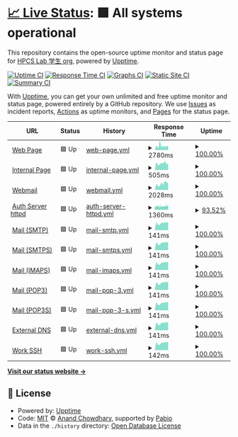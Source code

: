 # [📈 Live Status](https://HPCSLab.github.io/upptime): <!--live status--> **🟩 All systems operational**

This repository contains the open-source uptime monitor and status page for [HPCS Lab 学生 org](https://www.hpcs.cs.tsukuba.ac.jp/), powered by [Upptime](https://github.com/upptime/upptime).

[![Uptime CI](https://github.com/HPCSLab/upptime/workflows/Uptime%20CI/badge.svg)](https://github.com/HPCSLab/upptime/actions?query=workflow%3A%22Uptime+CI%22)
[![Response Time CI](https://github.com/HPCSLab/upptime/workflows/Response%20Time%20CI/badge.svg)](https://github.com/HPCSLab/upptime/actions?query=workflow%3A%22Response+Time+CI%22)
[![Graphs CI](https://github.com/HPCSLab/upptime/workflows/Graphs%20CI/badge.svg)](https://github.com/HPCSLab/upptime/actions?query=workflow%3A%22Graphs+CI%22)
[![Static Site CI](https://github.com/HPCSLab/upptime/workflows/Static%20Site%20CI/badge.svg)](https://github.com/HPCSLab/upptime/actions?query=workflow%3A%22Static+Site+CI%22)
[![Summary CI](https://github.com/HPCSLab/upptime/workflows/Summary%20CI/badge.svg)](https://github.com/HPCSLab/upptime/actions?query=workflow%3A%22Summary+CI%22)

With [Upptime](https://upptime.js.org), you can get your own unlimited and free uptime monitor and status page, powered entirely by a GitHub repository. We use [Issues](https://github.com/HPCSLab/upptime/issues) as incident reports, [Actions](https://github.com/HPCSLab/upptime/actions) as uptime monitors, and [Pages](https://HPCSLab.github.io/upptime) for the status page.

<!--start: status pages-->
<!-- This summary is generated by Upptime (https://github.com/upptime/upptime) -->
<!-- Do not edit this manually, your changes will be overwritten -->
<!-- prettier-ignore -->
| URL | Status | History | Response Time | Uptime |
| --- | ------ | ------- | ------------- | ------ |
| <img alt="" src="https://icons.duckduckgo.com/ip3/www.hpcs.cs.tsukuba.ac.jp.ico" height="13"> [Web Page](https://www.hpcs.cs.tsukuba.ac.jp) | 🟩 Up | [web-page.yml](https://github.com/HPCSLab/upptime/commits/HEAD/history/web-page.yml) | <details><summary><img alt="Response time graph" src="./graphs/web-page/response-time-week.png" height="20"> 2780ms</summary><br><a href="https://HPCSLab.github.io/upptime/history/web-page"><img alt="Response time 2189" src="https://img.shields.io/endpoint?url=https%3A%2F%2Fraw.githubusercontent.com%2FHPCSLab%2Fupptime%2FHEAD%2Fapi%2Fweb-page%2Fresponse-time.json"></a><br><a href="https://HPCSLab.github.io/upptime/history/web-page"><img alt="24-hour response time 3015" src="https://img.shields.io/endpoint?url=https%3A%2F%2Fraw.githubusercontent.com%2FHPCSLab%2Fupptime%2FHEAD%2Fapi%2Fweb-page%2Fresponse-time-day.json"></a><br><a href="https://HPCSLab.github.io/upptime/history/web-page"><img alt="7-day response time 2780" src="https://img.shields.io/endpoint?url=https%3A%2F%2Fraw.githubusercontent.com%2FHPCSLab%2Fupptime%2FHEAD%2Fapi%2Fweb-page%2Fresponse-time-week.json"></a><br><a href="https://HPCSLab.github.io/upptime/history/web-page"><img alt="30-day response time 2189" src="https://img.shields.io/endpoint?url=https%3A%2F%2Fraw.githubusercontent.com%2FHPCSLab%2Fupptime%2FHEAD%2Fapi%2Fweb-page%2Fresponse-time-month.json"></a><br><a href="https://HPCSLab.github.io/upptime/history/web-page"><img alt="1-year response time 2189" src="https://img.shields.io/endpoint?url=https%3A%2F%2Fraw.githubusercontent.com%2FHPCSLab%2Fupptime%2FHEAD%2Fapi%2Fweb-page%2Fresponse-time-year.json"></a></details> | <details><summary><a href="https://HPCSLab.github.io/upptime/history/web-page">100.00%</a></summary><a href="https://HPCSLab.github.io/upptime/history/web-page"><img alt="All-time uptime 97.13%" src="https://img.shields.io/endpoint?url=https%3A%2F%2Fraw.githubusercontent.com%2FHPCSLab%2Fupptime%2FHEAD%2Fapi%2Fweb-page%2Fuptime.json"></a><br><a href="https://HPCSLab.github.io/upptime/history/web-page"><img alt="24-hour uptime 100.00%" src="https://img.shields.io/endpoint?url=https%3A%2F%2Fraw.githubusercontent.com%2FHPCSLab%2Fupptime%2FHEAD%2Fapi%2Fweb-page%2Fuptime-day.json"></a><br><a href="https://HPCSLab.github.io/upptime/history/web-page"><img alt="7-day uptime 100.00%" src="https://img.shields.io/endpoint?url=https%3A%2F%2Fraw.githubusercontent.com%2FHPCSLab%2Fupptime%2FHEAD%2Fapi%2Fweb-page%2Fuptime-week.json"></a><br><a href="https://HPCSLab.github.io/upptime/history/web-page"><img alt="30-day uptime 97.13%" src="https://img.shields.io/endpoint?url=https%3A%2F%2Fraw.githubusercontent.com%2FHPCSLab%2Fupptime%2FHEAD%2Fapi%2Fweb-page%2Fuptime-month.json"></a><br><a href="https://HPCSLab.github.io/upptime/history/web-page"><img alt="1-year uptime 97.13%" src="https://img.shields.io/endpoint?url=https%3A%2F%2Fraw.githubusercontent.com%2FHPCSLab%2Fupptime%2FHEAD%2Fapi%2Fweb-page%2Fuptime-year.json"></a></details>
| <img alt="" src="https://icons.duckduckgo.com/ip3/www.hpcs.cs.tsukuba.ac.jp.ico" height="13"> [Internal Page](https://www.hpcs.cs.tsukuba.ac.jp/internal/pukiwiki/) | 🟩 Up | [internal-page.yml](https://github.com/HPCSLab/upptime/commits/HEAD/history/internal-page.yml) | <details><summary><img alt="Response time graph" src="./graphs/internal-page/response-time-week.png" height="20"> 505ms</summary><br><a href="https://HPCSLab.github.io/upptime/history/internal-page"><img alt="Response time 433" src="https://img.shields.io/endpoint?url=https%3A%2F%2Fraw.githubusercontent.com%2FHPCSLab%2Fupptime%2FHEAD%2Fapi%2Finternal-page%2Fresponse-time.json"></a><br><a href="https://HPCSLab.github.io/upptime/history/internal-page"><img alt="24-hour response time 510" src="https://img.shields.io/endpoint?url=https%3A%2F%2Fraw.githubusercontent.com%2FHPCSLab%2Fupptime%2FHEAD%2Fapi%2Finternal-page%2Fresponse-time-day.json"></a><br><a href="https://HPCSLab.github.io/upptime/history/internal-page"><img alt="7-day response time 505" src="https://img.shields.io/endpoint?url=https%3A%2F%2Fraw.githubusercontent.com%2FHPCSLab%2Fupptime%2FHEAD%2Fapi%2Finternal-page%2Fresponse-time-week.json"></a><br><a href="https://HPCSLab.github.io/upptime/history/internal-page"><img alt="30-day response time 433" src="https://img.shields.io/endpoint?url=https%3A%2F%2Fraw.githubusercontent.com%2FHPCSLab%2Fupptime%2FHEAD%2Fapi%2Finternal-page%2Fresponse-time-month.json"></a><br><a href="https://HPCSLab.github.io/upptime/history/internal-page"><img alt="1-year response time 433" src="https://img.shields.io/endpoint?url=https%3A%2F%2Fraw.githubusercontent.com%2FHPCSLab%2Fupptime%2FHEAD%2Fapi%2Finternal-page%2Fresponse-time-year.json"></a></details> | <details><summary><a href="https://HPCSLab.github.io/upptime/history/internal-page">100.00%</a></summary><a href="https://HPCSLab.github.io/upptime/history/internal-page"><img alt="All-time uptime 96.71%" src="https://img.shields.io/endpoint?url=https%3A%2F%2Fraw.githubusercontent.com%2FHPCSLab%2Fupptime%2FHEAD%2Fapi%2Finternal-page%2Fuptime.json"></a><br><a href="https://HPCSLab.github.io/upptime/history/internal-page"><img alt="24-hour uptime 100.00%" src="https://img.shields.io/endpoint?url=https%3A%2F%2Fraw.githubusercontent.com%2FHPCSLab%2Fupptime%2FHEAD%2Fapi%2Finternal-page%2Fuptime-day.json"></a><br><a href="https://HPCSLab.github.io/upptime/history/internal-page"><img alt="7-day uptime 100.00%" src="https://img.shields.io/endpoint?url=https%3A%2F%2Fraw.githubusercontent.com%2FHPCSLab%2Fupptime%2FHEAD%2Fapi%2Finternal-page%2Fuptime-week.json"></a><br><a href="https://HPCSLab.github.io/upptime/history/internal-page"><img alt="30-day uptime 96.71%" src="https://img.shields.io/endpoint?url=https%3A%2F%2Fraw.githubusercontent.com%2FHPCSLab%2Fupptime%2FHEAD%2Fapi%2Finternal-page%2Fuptime-month.json"></a><br><a href="https://HPCSLab.github.io/upptime/history/internal-page"><img alt="1-year uptime 96.71%" src="https://img.shields.io/endpoint?url=https%3A%2F%2Fraw.githubusercontent.com%2FHPCSLab%2Fupptime%2FHEAD%2Fapi%2Finternal-page%2Fuptime-year.json"></a></details>
| <img alt="" src="https://icons.duckduckgo.com/ip3/mail.hpcs.cs.tsukuba.ac.jp.ico" height="13"> [Webmail](https://mail.hpcs.cs.tsukuba.ac.jp) | 🟩 Up | [webmail.yml](https://github.com/HPCSLab/upptime/commits/HEAD/history/webmail.yml) | <details><summary><img alt="Response time graph" src="./graphs/webmail/response-time-week.png" height="20"> 2028ms</summary><br><a href="https://HPCSLab.github.io/upptime/history/webmail"><img alt="Response time 1900" src="https://img.shields.io/endpoint?url=https%3A%2F%2Fraw.githubusercontent.com%2FHPCSLab%2Fupptime%2FHEAD%2Fapi%2Fwebmail%2Fresponse-time.json"></a><br><a href="https://HPCSLab.github.io/upptime/history/webmail"><img alt="24-hour response time 2097" src="https://img.shields.io/endpoint?url=https%3A%2F%2Fraw.githubusercontent.com%2FHPCSLab%2Fupptime%2FHEAD%2Fapi%2Fwebmail%2Fresponse-time-day.json"></a><br><a href="https://HPCSLab.github.io/upptime/history/webmail"><img alt="7-day response time 2028" src="https://img.shields.io/endpoint?url=https%3A%2F%2Fraw.githubusercontent.com%2FHPCSLab%2Fupptime%2FHEAD%2Fapi%2Fwebmail%2Fresponse-time-week.json"></a><br><a href="https://HPCSLab.github.io/upptime/history/webmail"><img alt="30-day response time 1900" src="https://img.shields.io/endpoint?url=https%3A%2F%2Fraw.githubusercontent.com%2FHPCSLab%2Fupptime%2FHEAD%2Fapi%2Fwebmail%2Fresponse-time-month.json"></a><br><a href="https://HPCSLab.github.io/upptime/history/webmail"><img alt="1-year response time 1900" src="https://img.shields.io/endpoint?url=https%3A%2F%2Fraw.githubusercontent.com%2FHPCSLab%2Fupptime%2FHEAD%2Fapi%2Fwebmail%2Fresponse-time-year.json"></a></details> | <details><summary><a href="https://HPCSLab.github.io/upptime/history/webmail">100.00%</a></summary><a href="https://HPCSLab.github.io/upptime/history/webmail"><img alt="All-time uptime 96.33%" src="https://img.shields.io/endpoint?url=https%3A%2F%2Fraw.githubusercontent.com%2FHPCSLab%2Fupptime%2FHEAD%2Fapi%2Fwebmail%2Fuptime.json"></a><br><a href="https://HPCSLab.github.io/upptime/history/webmail"><img alt="24-hour uptime 100.00%" src="https://img.shields.io/endpoint?url=https%3A%2F%2Fraw.githubusercontent.com%2FHPCSLab%2Fupptime%2FHEAD%2Fapi%2Fwebmail%2Fuptime-day.json"></a><br><a href="https://HPCSLab.github.io/upptime/history/webmail"><img alt="7-day uptime 100.00%" src="https://img.shields.io/endpoint?url=https%3A%2F%2Fraw.githubusercontent.com%2FHPCSLab%2Fupptime%2FHEAD%2Fapi%2Fwebmail%2Fuptime-week.json"></a><br><a href="https://HPCSLab.github.io/upptime/history/webmail"><img alt="30-day uptime 96.33%" src="https://img.shields.io/endpoint?url=https%3A%2F%2Fraw.githubusercontent.com%2FHPCSLab%2Fupptime%2FHEAD%2Fapi%2Fwebmail%2Fuptime-month.json"></a><br><a href="https://HPCSLab.github.io/upptime/history/webmail"><img alt="1-year uptime 96.33%" src="https://img.shields.io/endpoint?url=https%3A%2F%2Fraw.githubusercontent.com%2FHPCSLab%2Fupptime%2FHEAD%2Fapi%2Fwebmail%2Fuptime-year.json"></a></details>
| <img alt="" src="https://icons.duckduckgo.com/ip3/auth.hpcs.cs.tsukuba.ac.jp.ico" height="13"> [Auth Server httpd](https://auth.hpcs.cs.tsukuba.ac.jp) | 🟩 Up | [auth-server-httpd.yml](https://github.com/HPCSLab/upptime/commits/HEAD/history/auth-server-httpd.yml) | <details><summary><img alt="Response time graph" src="./graphs/auth-server-httpd/response-time-week.png" height="20"> 1360ms</summary><br><a href="https://HPCSLab.github.io/upptime/history/auth-server-httpd"><img alt="Response time 1350" src="https://img.shields.io/endpoint?url=https%3A%2F%2Fraw.githubusercontent.com%2FHPCSLab%2Fupptime%2FHEAD%2Fapi%2Fauth-server-httpd%2Fresponse-time.json"></a><br><a href="https://HPCSLab.github.io/upptime/history/auth-server-httpd"><img alt="24-hour response time 1273" src="https://img.shields.io/endpoint?url=https%3A%2F%2Fraw.githubusercontent.com%2FHPCSLab%2Fupptime%2FHEAD%2Fapi%2Fauth-server-httpd%2Fresponse-time-day.json"></a><br><a href="https://HPCSLab.github.io/upptime/history/auth-server-httpd"><img alt="7-day response time 1360" src="https://img.shields.io/endpoint?url=https%3A%2F%2Fraw.githubusercontent.com%2FHPCSLab%2Fupptime%2FHEAD%2Fapi%2Fauth-server-httpd%2Fresponse-time-week.json"></a><br><a href="https://HPCSLab.github.io/upptime/history/auth-server-httpd"><img alt="30-day response time 1350" src="https://img.shields.io/endpoint?url=https%3A%2F%2Fraw.githubusercontent.com%2FHPCSLab%2Fupptime%2FHEAD%2Fapi%2Fauth-server-httpd%2Fresponse-time-month.json"></a><br><a href="https://HPCSLab.github.io/upptime/history/auth-server-httpd"><img alt="1-year response time 1350" src="https://img.shields.io/endpoint?url=https%3A%2F%2Fraw.githubusercontent.com%2FHPCSLab%2Fupptime%2FHEAD%2Fapi%2Fauth-server-httpd%2Fresponse-time-year.json"></a></details> | <details><summary><a href="https://HPCSLab.github.io/upptime/history/auth-server-httpd">93.52%</a></summary><a href="https://HPCSLab.github.io/upptime/history/auth-server-httpd"><img alt="All-time uptime 90.72%" src="https://img.shields.io/endpoint?url=https%3A%2F%2Fraw.githubusercontent.com%2FHPCSLab%2Fupptime%2FHEAD%2Fapi%2Fauth-server-httpd%2Fuptime.json"></a><br><a href="https://HPCSLab.github.io/upptime/history/auth-server-httpd"><img alt="24-hour uptime 88.22%" src="https://img.shields.io/endpoint?url=https%3A%2F%2Fraw.githubusercontent.com%2FHPCSLab%2Fupptime%2FHEAD%2Fapi%2Fauth-server-httpd%2Fuptime-day.json"></a><br><a href="https://HPCSLab.github.io/upptime/history/auth-server-httpd"><img alt="7-day uptime 93.52%" src="https://img.shields.io/endpoint?url=https%3A%2F%2Fraw.githubusercontent.com%2FHPCSLab%2Fupptime%2FHEAD%2Fapi%2Fauth-server-httpd%2Fuptime-week.json"></a><br><a href="https://HPCSLab.github.io/upptime/history/auth-server-httpd"><img alt="30-day uptime 90.72%" src="https://img.shields.io/endpoint?url=https%3A%2F%2Fraw.githubusercontent.com%2FHPCSLab%2Fupptime%2FHEAD%2Fapi%2Fauth-server-httpd%2Fuptime-month.json"></a><br><a href="https://HPCSLab.github.io/upptime/history/auth-server-httpd"><img alt="1-year uptime 90.72%" src="https://img.shields.io/endpoint?url=https%3A%2F%2Fraw.githubusercontent.com%2FHPCSLab%2Fupptime%2FHEAD%2Fapi%2Fauth-server-httpd%2Fuptime-year.json"></a></details>
| <img alt="" src="https://icons.duckduckgo.com/ip3/null.ico" height="13"> [Mail (SMTP)](mail.hpcs.cs.tsukuba.ac.jp) | 🟩 Up | [mail-smtp.yml](https://github.com/HPCSLab/upptime/commits/HEAD/history/mail-smtp.yml) | <details><summary><img alt="Response time graph" src="./graphs/mail-smtp/response-time-week.png" height="20"> 141ms</summary><br><a href="https://HPCSLab.github.io/upptime/history/mail-smtp"><img alt="Response time 143" src="https://img.shields.io/endpoint?url=https%3A%2F%2Fraw.githubusercontent.com%2FHPCSLab%2Fupptime%2FHEAD%2Fapi%2Fmail-smtp%2Fresponse-time.json"></a><br><a href="https://HPCSLab.github.io/upptime/history/mail-smtp"><img alt="24-hour response time 162" src="https://img.shields.io/endpoint?url=https%3A%2F%2Fraw.githubusercontent.com%2FHPCSLab%2Fupptime%2FHEAD%2Fapi%2Fmail-smtp%2Fresponse-time-day.json"></a><br><a href="https://HPCSLab.github.io/upptime/history/mail-smtp"><img alt="7-day response time 141" src="https://img.shields.io/endpoint?url=https%3A%2F%2Fraw.githubusercontent.com%2FHPCSLab%2Fupptime%2FHEAD%2Fapi%2Fmail-smtp%2Fresponse-time-week.json"></a><br><a href="https://HPCSLab.github.io/upptime/history/mail-smtp"><img alt="30-day response time 143" src="https://img.shields.io/endpoint?url=https%3A%2F%2Fraw.githubusercontent.com%2FHPCSLab%2Fupptime%2FHEAD%2Fapi%2Fmail-smtp%2Fresponse-time-month.json"></a><br><a href="https://HPCSLab.github.io/upptime/history/mail-smtp"><img alt="1-year response time 143" src="https://img.shields.io/endpoint?url=https%3A%2F%2Fraw.githubusercontent.com%2FHPCSLab%2Fupptime%2FHEAD%2Fapi%2Fmail-smtp%2Fresponse-time-year.json"></a></details> | <details><summary><a href="https://HPCSLab.github.io/upptime/history/mail-smtp">100.00%</a></summary><a href="https://HPCSLab.github.io/upptime/history/mail-smtp"><img alt="All-time uptime 97.15%" src="https://img.shields.io/endpoint?url=https%3A%2F%2Fraw.githubusercontent.com%2FHPCSLab%2Fupptime%2FHEAD%2Fapi%2Fmail-smtp%2Fuptime.json"></a><br><a href="https://HPCSLab.github.io/upptime/history/mail-smtp"><img alt="24-hour uptime 100.00%" src="https://img.shields.io/endpoint?url=https%3A%2F%2Fraw.githubusercontent.com%2FHPCSLab%2Fupptime%2FHEAD%2Fapi%2Fmail-smtp%2Fuptime-day.json"></a><br><a href="https://HPCSLab.github.io/upptime/history/mail-smtp"><img alt="7-day uptime 100.00%" src="https://img.shields.io/endpoint?url=https%3A%2F%2Fraw.githubusercontent.com%2FHPCSLab%2Fupptime%2FHEAD%2Fapi%2Fmail-smtp%2Fuptime-week.json"></a><br><a href="https://HPCSLab.github.io/upptime/history/mail-smtp"><img alt="30-day uptime 97.15%" src="https://img.shields.io/endpoint?url=https%3A%2F%2Fraw.githubusercontent.com%2FHPCSLab%2Fupptime%2FHEAD%2Fapi%2Fmail-smtp%2Fuptime-month.json"></a><br><a href="https://HPCSLab.github.io/upptime/history/mail-smtp"><img alt="1-year uptime 97.15%" src="https://img.shields.io/endpoint?url=https%3A%2F%2Fraw.githubusercontent.com%2FHPCSLab%2Fupptime%2FHEAD%2Fapi%2Fmail-smtp%2Fuptime-year.json"></a></details>
| <img alt="" src="https://icons.duckduckgo.com/ip3/null.ico" height="13"> [Mail (SMTPS)](mail.hpcs.cs.tsukuba.ac.jp) | 🟩 Up | [mail-smtps.yml](https://github.com/HPCSLab/upptime/commits/HEAD/history/mail-smtps.yml) | <details><summary><img alt="Response time graph" src="./graphs/mail-smtps/response-time-week.png" height="20"> 141ms</summary><br><a href="https://HPCSLab.github.io/upptime/history/mail-smtps"><img alt="Response time 145" src="https://img.shields.io/endpoint?url=https%3A%2F%2Fraw.githubusercontent.com%2FHPCSLab%2Fupptime%2FHEAD%2Fapi%2Fmail-smtps%2Fresponse-time.json"></a><br><a href="https://HPCSLab.github.io/upptime/history/mail-smtps"><img alt="24-hour response time 161" src="https://img.shields.io/endpoint?url=https%3A%2F%2Fraw.githubusercontent.com%2FHPCSLab%2Fupptime%2FHEAD%2Fapi%2Fmail-smtps%2Fresponse-time-day.json"></a><br><a href="https://HPCSLab.github.io/upptime/history/mail-smtps"><img alt="7-day response time 141" src="https://img.shields.io/endpoint?url=https%3A%2F%2Fraw.githubusercontent.com%2FHPCSLab%2Fupptime%2FHEAD%2Fapi%2Fmail-smtps%2Fresponse-time-week.json"></a><br><a href="https://HPCSLab.github.io/upptime/history/mail-smtps"><img alt="30-day response time 145" src="https://img.shields.io/endpoint?url=https%3A%2F%2Fraw.githubusercontent.com%2FHPCSLab%2Fupptime%2FHEAD%2Fapi%2Fmail-smtps%2Fresponse-time-month.json"></a><br><a href="https://HPCSLab.github.io/upptime/history/mail-smtps"><img alt="1-year response time 145" src="https://img.shields.io/endpoint?url=https%3A%2F%2Fraw.githubusercontent.com%2FHPCSLab%2Fupptime%2FHEAD%2Fapi%2Fmail-smtps%2Fresponse-time-year.json"></a></details> | <details><summary><a href="https://HPCSLab.github.io/upptime/history/mail-smtps">100.00%</a></summary><a href="https://HPCSLab.github.io/upptime/history/mail-smtps"><img alt="All-time uptime 97.16%" src="https://img.shields.io/endpoint?url=https%3A%2F%2Fraw.githubusercontent.com%2FHPCSLab%2Fupptime%2FHEAD%2Fapi%2Fmail-smtps%2Fuptime.json"></a><br><a href="https://HPCSLab.github.io/upptime/history/mail-smtps"><img alt="24-hour uptime 100.00%" src="https://img.shields.io/endpoint?url=https%3A%2F%2Fraw.githubusercontent.com%2FHPCSLab%2Fupptime%2FHEAD%2Fapi%2Fmail-smtps%2Fuptime-day.json"></a><br><a href="https://HPCSLab.github.io/upptime/history/mail-smtps"><img alt="7-day uptime 100.00%" src="https://img.shields.io/endpoint?url=https%3A%2F%2Fraw.githubusercontent.com%2FHPCSLab%2Fupptime%2FHEAD%2Fapi%2Fmail-smtps%2Fuptime-week.json"></a><br><a href="https://HPCSLab.github.io/upptime/history/mail-smtps"><img alt="30-day uptime 97.16%" src="https://img.shields.io/endpoint?url=https%3A%2F%2Fraw.githubusercontent.com%2FHPCSLab%2Fupptime%2FHEAD%2Fapi%2Fmail-smtps%2Fuptime-month.json"></a><br><a href="https://HPCSLab.github.io/upptime/history/mail-smtps"><img alt="1-year uptime 97.16%" src="https://img.shields.io/endpoint?url=https%3A%2F%2Fraw.githubusercontent.com%2FHPCSLab%2Fupptime%2FHEAD%2Fapi%2Fmail-smtps%2Fuptime-year.json"></a></details>
| <img alt="" src="https://icons.duckduckgo.com/ip3/null.ico" height="13"> [Mail (IMAPS)](mail.hpcs.cs.tsukuba.ac.jp) | 🟩 Up | [mail-imaps.yml](https://github.com/HPCSLab/upptime/commits/HEAD/history/mail-imaps.yml) | <details><summary><img alt="Response time graph" src="./graphs/mail-imaps/response-time-week.png" height="20"> 141ms</summary><br><a href="https://HPCSLab.github.io/upptime/history/mail-imaps"><img alt="Response time 145" src="https://img.shields.io/endpoint?url=https%3A%2F%2Fraw.githubusercontent.com%2FHPCSLab%2Fupptime%2FHEAD%2Fapi%2Fmail-imaps%2Fresponse-time.json"></a><br><a href="https://HPCSLab.github.io/upptime/history/mail-imaps"><img alt="24-hour response time 162" src="https://img.shields.io/endpoint?url=https%3A%2F%2Fraw.githubusercontent.com%2FHPCSLab%2Fupptime%2FHEAD%2Fapi%2Fmail-imaps%2Fresponse-time-day.json"></a><br><a href="https://HPCSLab.github.io/upptime/history/mail-imaps"><img alt="7-day response time 141" src="https://img.shields.io/endpoint?url=https%3A%2F%2Fraw.githubusercontent.com%2FHPCSLab%2Fupptime%2FHEAD%2Fapi%2Fmail-imaps%2Fresponse-time-week.json"></a><br><a href="https://HPCSLab.github.io/upptime/history/mail-imaps"><img alt="30-day response time 145" src="https://img.shields.io/endpoint?url=https%3A%2F%2Fraw.githubusercontent.com%2FHPCSLab%2Fupptime%2FHEAD%2Fapi%2Fmail-imaps%2Fresponse-time-month.json"></a><br><a href="https://HPCSLab.github.io/upptime/history/mail-imaps"><img alt="1-year response time 145" src="https://img.shields.io/endpoint?url=https%3A%2F%2Fraw.githubusercontent.com%2FHPCSLab%2Fupptime%2FHEAD%2Fapi%2Fmail-imaps%2Fresponse-time-year.json"></a></details> | <details><summary><a href="https://HPCSLab.github.io/upptime/history/mail-imaps">100.00%</a></summary><a href="https://HPCSLab.github.io/upptime/history/mail-imaps"><img alt="All-time uptime 97.17%" src="https://img.shields.io/endpoint?url=https%3A%2F%2Fraw.githubusercontent.com%2FHPCSLab%2Fupptime%2FHEAD%2Fapi%2Fmail-imaps%2Fuptime.json"></a><br><a href="https://HPCSLab.github.io/upptime/history/mail-imaps"><img alt="24-hour uptime 100.00%" src="https://img.shields.io/endpoint?url=https%3A%2F%2Fraw.githubusercontent.com%2FHPCSLab%2Fupptime%2FHEAD%2Fapi%2Fmail-imaps%2Fuptime-day.json"></a><br><a href="https://HPCSLab.github.io/upptime/history/mail-imaps"><img alt="7-day uptime 100.00%" src="https://img.shields.io/endpoint?url=https%3A%2F%2Fraw.githubusercontent.com%2FHPCSLab%2Fupptime%2FHEAD%2Fapi%2Fmail-imaps%2Fuptime-week.json"></a><br><a href="https://HPCSLab.github.io/upptime/history/mail-imaps"><img alt="30-day uptime 97.17%" src="https://img.shields.io/endpoint?url=https%3A%2F%2Fraw.githubusercontent.com%2FHPCSLab%2Fupptime%2FHEAD%2Fapi%2Fmail-imaps%2Fuptime-month.json"></a><br><a href="https://HPCSLab.github.io/upptime/history/mail-imaps"><img alt="1-year uptime 97.17%" src="https://img.shields.io/endpoint?url=https%3A%2F%2Fraw.githubusercontent.com%2FHPCSLab%2Fupptime%2FHEAD%2Fapi%2Fmail-imaps%2Fuptime-year.json"></a></details>
| <img alt="" src="https://icons.duckduckgo.com/ip3/null.ico" height="13"> [Mail (POP3)](mail.hpcs.cs.tsukuba.ac.jp) | 🟩 Up | [mail-pop-3.yml](https://github.com/HPCSLab/upptime/commits/HEAD/history/mail-pop-3.yml) | <details><summary><img alt="Response time graph" src="./graphs/mail-pop-3/response-time-week.png" height="20"> 141ms</summary><br><a href="https://HPCSLab.github.io/upptime/history/mail-pop-3"><img alt="Response time 145" src="https://img.shields.io/endpoint?url=https%3A%2F%2Fraw.githubusercontent.com%2FHPCSLab%2Fupptime%2FHEAD%2Fapi%2Fmail-pop-3%2Fresponse-time.json"></a><br><a href="https://HPCSLab.github.io/upptime/history/mail-pop-3"><img alt="24-hour response time 161" src="https://img.shields.io/endpoint?url=https%3A%2F%2Fraw.githubusercontent.com%2FHPCSLab%2Fupptime%2FHEAD%2Fapi%2Fmail-pop-3%2Fresponse-time-day.json"></a><br><a href="https://HPCSLab.github.io/upptime/history/mail-pop-3"><img alt="7-day response time 141" src="https://img.shields.io/endpoint?url=https%3A%2F%2Fraw.githubusercontent.com%2FHPCSLab%2Fupptime%2FHEAD%2Fapi%2Fmail-pop-3%2Fresponse-time-week.json"></a><br><a href="https://HPCSLab.github.io/upptime/history/mail-pop-3"><img alt="30-day response time 145" src="https://img.shields.io/endpoint?url=https%3A%2F%2Fraw.githubusercontent.com%2FHPCSLab%2Fupptime%2FHEAD%2Fapi%2Fmail-pop-3%2Fresponse-time-month.json"></a><br><a href="https://HPCSLab.github.io/upptime/history/mail-pop-3"><img alt="1-year response time 145" src="https://img.shields.io/endpoint?url=https%3A%2F%2Fraw.githubusercontent.com%2FHPCSLab%2Fupptime%2FHEAD%2Fapi%2Fmail-pop-3%2Fresponse-time-year.json"></a></details> | <details><summary><a href="https://HPCSLab.github.io/upptime/history/mail-pop-3">100.00%</a></summary><a href="https://HPCSLab.github.io/upptime/history/mail-pop-3"><img alt="All-time uptime 97.18%" src="https://img.shields.io/endpoint?url=https%3A%2F%2Fraw.githubusercontent.com%2FHPCSLab%2Fupptime%2FHEAD%2Fapi%2Fmail-pop-3%2Fuptime.json"></a><br><a href="https://HPCSLab.github.io/upptime/history/mail-pop-3"><img alt="24-hour uptime 100.00%" src="https://img.shields.io/endpoint?url=https%3A%2F%2Fraw.githubusercontent.com%2FHPCSLab%2Fupptime%2FHEAD%2Fapi%2Fmail-pop-3%2Fuptime-day.json"></a><br><a href="https://HPCSLab.github.io/upptime/history/mail-pop-3"><img alt="7-day uptime 100.00%" src="https://img.shields.io/endpoint?url=https%3A%2F%2Fraw.githubusercontent.com%2FHPCSLab%2Fupptime%2FHEAD%2Fapi%2Fmail-pop-3%2Fuptime-week.json"></a><br><a href="https://HPCSLab.github.io/upptime/history/mail-pop-3"><img alt="30-day uptime 97.18%" src="https://img.shields.io/endpoint?url=https%3A%2F%2Fraw.githubusercontent.com%2FHPCSLab%2Fupptime%2FHEAD%2Fapi%2Fmail-pop-3%2Fuptime-month.json"></a><br><a href="https://HPCSLab.github.io/upptime/history/mail-pop-3"><img alt="1-year uptime 97.18%" src="https://img.shields.io/endpoint?url=https%3A%2F%2Fraw.githubusercontent.com%2FHPCSLab%2Fupptime%2FHEAD%2Fapi%2Fmail-pop-3%2Fuptime-year.json"></a></details>
| <img alt="" src="https://icons.duckduckgo.com/ip3/null.ico" height="13"> [Mail (POP3S)](mail.hpcs.cs.tsukuba.ac.jp) | 🟩 Up | [mail-pop-3-s.yml](https://github.com/HPCSLab/upptime/commits/HEAD/history/mail-pop-3-s.yml) | <details><summary><img alt="Response time graph" src="./graphs/mail-pop-3-s/response-time-week.png" height="20"> 141ms</summary><br><a href="https://HPCSLab.github.io/upptime/history/mail-pop-3-s"><img alt="Response time 145" src="https://img.shields.io/endpoint?url=https%3A%2F%2Fraw.githubusercontent.com%2FHPCSLab%2Fupptime%2FHEAD%2Fapi%2Fmail-pop-3-s%2Fresponse-time.json"></a><br><a href="https://HPCSLab.github.io/upptime/history/mail-pop-3-s"><img alt="24-hour response time 161" src="https://img.shields.io/endpoint?url=https%3A%2F%2Fraw.githubusercontent.com%2FHPCSLab%2Fupptime%2FHEAD%2Fapi%2Fmail-pop-3-s%2Fresponse-time-day.json"></a><br><a href="https://HPCSLab.github.io/upptime/history/mail-pop-3-s"><img alt="7-day response time 141" src="https://img.shields.io/endpoint?url=https%3A%2F%2Fraw.githubusercontent.com%2FHPCSLab%2Fupptime%2FHEAD%2Fapi%2Fmail-pop-3-s%2Fresponse-time-week.json"></a><br><a href="https://HPCSLab.github.io/upptime/history/mail-pop-3-s"><img alt="30-day response time 145" src="https://img.shields.io/endpoint?url=https%3A%2F%2Fraw.githubusercontent.com%2FHPCSLab%2Fupptime%2FHEAD%2Fapi%2Fmail-pop-3-s%2Fresponse-time-month.json"></a><br><a href="https://HPCSLab.github.io/upptime/history/mail-pop-3-s"><img alt="1-year response time 145" src="https://img.shields.io/endpoint?url=https%3A%2F%2Fraw.githubusercontent.com%2FHPCSLab%2Fupptime%2FHEAD%2Fapi%2Fmail-pop-3-s%2Fresponse-time-year.json"></a></details> | <details><summary><a href="https://HPCSLab.github.io/upptime/history/mail-pop-3-s">100.00%</a></summary><a href="https://HPCSLab.github.io/upptime/history/mail-pop-3-s"><img alt="All-time uptime 97.19%" src="https://img.shields.io/endpoint?url=https%3A%2F%2Fraw.githubusercontent.com%2FHPCSLab%2Fupptime%2FHEAD%2Fapi%2Fmail-pop-3-s%2Fuptime.json"></a><br><a href="https://HPCSLab.github.io/upptime/history/mail-pop-3-s"><img alt="24-hour uptime 100.00%" src="https://img.shields.io/endpoint?url=https%3A%2F%2Fraw.githubusercontent.com%2FHPCSLab%2Fupptime%2FHEAD%2Fapi%2Fmail-pop-3-s%2Fuptime-day.json"></a><br><a href="https://HPCSLab.github.io/upptime/history/mail-pop-3-s"><img alt="7-day uptime 100.00%" src="https://img.shields.io/endpoint?url=https%3A%2F%2Fraw.githubusercontent.com%2FHPCSLab%2Fupptime%2FHEAD%2Fapi%2Fmail-pop-3-s%2Fuptime-week.json"></a><br><a href="https://HPCSLab.github.io/upptime/history/mail-pop-3-s"><img alt="30-day uptime 97.19%" src="https://img.shields.io/endpoint?url=https%3A%2F%2Fraw.githubusercontent.com%2FHPCSLab%2Fupptime%2FHEAD%2Fapi%2Fmail-pop-3-s%2Fuptime-month.json"></a><br><a href="https://HPCSLab.github.io/upptime/history/mail-pop-3-s"><img alt="1-year uptime 97.19%" src="https://img.shields.io/endpoint?url=https%3A%2F%2Fraw.githubusercontent.com%2FHPCSLab%2Fupptime%2FHEAD%2Fapi%2Fmail-pop-3-s%2Fuptime-year.json"></a></details>
| <img alt="" src="https://icons.duckduckgo.com/ip3/null.ico" height="13"> [External DNS](dns.hpcs.cs.tsukuba.ac.jp) | 🟩 Up | [external-dns.yml](https://github.com/HPCSLab/upptime/commits/HEAD/history/external-dns.yml) | <details><summary><img alt="Response time graph" src="./graphs/external-dns/response-time-week.png" height="20"> 141ms</summary><br><a href="https://HPCSLab.github.io/upptime/history/external-dns"><img alt="Response time 145" src="https://img.shields.io/endpoint?url=https%3A%2F%2Fraw.githubusercontent.com%2FHPCSLab%2Fupptime%2FHEAD%2Fapi%2Fexternal-dns%2Fresponse-time.json"></a><br><a href="https://HPCSLab.github.io/upptime/history/external-dns"><img alt="24-hour response time 161" src="https://img.shields.io/endpoint?url=https%3A%2F%2Fraw.githubusercontent.com%2FHPCSLab%2Fupptime%2FHEAD%2Fapi%2Fexternal-dns%2Fresponse-time-day.json"></a><br><a href="https://HPCSLab.github.io/upptime/history/external-dns"><img alt="7-day response time 141" src="https://img.shields.io/endpoint?url=https%3A%2F%2Fraw.githubusercontent.com%2FHPCSLab%2Fupptime%2FHEAD%2Fapi%2Fexternal-dns%2Fresponse-time-week.json"></a><br><a href="https://HPCSLab.github.io/upptime/history/external-dns"><img alt="30-day response time 145" src="https://img.shields.io/endpoint?url=https%3A%2F%2Fraw.githubusercontent.com%2FHPCSLab%2Fupptime%2FHEAD%2Fapi%2Fexternal-dns%2Fresponse-time-month.json"></a><br><a href="https://HPCSLab.github.io/upptime/history/external-dns"><img alt="1-year response time 145" src="https://img.shields.io/endpoint?url=https%3A%2F%2Fraw.githubusercontent.com%2FHPCSLab%2Fupptime%2FHEAD%2Fapi%2Fexternal-dns%2Fresponse-time-year.json"></a></details> | <details><summary><a href="https://HPCSLab.github.io/upptime/history/external-dns">100.00%</a></summary><a href="https://HPCSLab.github.io/upptime/history/external-dns"><img alt="All-time uptime 97.20%" src="https://img.shields.io/endpoint?url=https%3A%2F%2Fraw.githubusercontent.com%2FHPCSLab%2Fupptime%2FHEAD%2Fapi%2Fexternal-dns%2Fuptime.json"></a><br><a href="https://HPCSLab.github.io/upptime/history/external-dns"><img alt="24-hour uptime 100.00%" src="https://img.shields.io/endpoint?url=https%3A%2F%2Fraw.githubusercontent.com%2FHPCSLab%2Fupptime%2FHEAD%2Fapi%2Fexternal-dns%2Fuptime-day.json"></a><br><a href="https://HPCSLab.github.io/upptime/history/external-dns"><img alt="7-day uptime 100.00%" src="https://img.shields.io/endpoint?url=https%3A%2F%2Fraw.githubusercontent.com%2FHPCSLab%2Fupptime%2FHEAD%2Fapi%2Fexternal-dns%2Fuptime-week.json"></a><br><a href="https://HPCSLab.github.io/upptime/history/external-dns"><img alt="30-day uptime 97.20%" src="https://img.shields.io/endpoint?url=https%3A%2F%2Fraw.githubusercontent.com%2FHPCSLab%2Fupptime%2FHEAD%2Fapi%2Fexternal-dns%2Fuptime-month.json"></a><br><a href="https://HPCSLab.github.io/upptime/history/external-dns"><img alt="1-year uptime 97.20%" src="https://img.shields.io/endpoint?url=https%3A%2F%2Fraw.githubusercontent.com%2FHPCSLab%2Fupptime%2FHEAD%2Fapi%2Fexternal-dns%2Fuptime-year.json"></a></details>
| <img alt="" src="https://icons.duckduckgo.com/ip3/null.ico" height="13"> [Work SSH](work.hpcs.cs.tsukuba.ac.jp) | 🟩 Up | [work-ssh.yml](https://github.com/HPCSLab/upptime/commits/HEAD/history/work-ssh.yml) | <details><summary><img alt="Response time graph" src="./graphs/work-ssh/response-time-week.png" height="20"> 142ms</summary><br><a href="https://HPCSLab.github.io/upptime/history/work-ssh"><img alt="Response time 144" src="https://img.shields.io/endpoint?url=https%3A%2F%2Fraw.githubusercontent.com%2FHPCSLab%2Fupptime%2FHEAD%2Fapi%2Fwork-ssh%2Fresponse-time.json"></a><br><a href="https://HPCSLab.github.io/upptime/history/work-ssh"><img alt="24-hour response time 163" src="https://img.shields.io/endpoint?url=https%3A%2F%2Fraw.githubusercontent.com%2FHPCSLab%2Fupptime%2FHEAD%2Fapi%2Fwork-ssh%2Fresponse-time-day.json"></a><br><a href="https://HPCSLab.github.io/upptime/history/work-ssh"><img alt="7-day response time 142" src="https://img.shields.io/endpoint?url=https%3A%2F%2Fraw.githubusercontent.com%2FHPCSLab%2Fupptime%2FHEAD%2Fapi%2Fwork-ssh%2Fresponse-time-week.json"></a><br><a href="https://HPCSLab.github.io/upptime/history/work-ssh"><img alt="30-day response time 144" src="https://img.shields.io/endpoint?url=https%3A%2F%2Fraw.githubusercontent.com%2FHPCSLab%2Fupptime%2FHEAD%2Fapi%2Fwork-ssh%2Fresponse-time-month.json"></a><br><a href="https://HPCSLab.github.io/upptime/history/work-ssh"><img alt="1-year response time 144" src="https://img.shields.io/endpoint?url=https%3A%2F%2Fraw.githubusercontent.com%2FHPCSLab%2Fupptime%2FHEAD%2Fapi%2Fwork-ssh%2Fresponse-time-year.json"></a></details> | <details><summary><a href="https://HPCSLab.github.io/upptime/history/work-ssh">100.00%</a></summary><a href="https://HPCSLab.github.io/upptime/history/work-ssh"><img alt="All-time uptime 97.20%" src="https://img.shields.io/endpoint?url=https%3A%2F%2Fraw.githubusercontent.com%2FHPCSLab%2Fupptime%2FHEAD%2Fapi%2Fwork-ssh%2Fuptime.json"></a><br><a href="https://HPCSLab.github.io/upptime/history/work-ssh"><img alt="24-hour uptime 100.00%" src="https://img.shields.io/endpoint?url=https%3A%2F%2Fraw.githubusercontent.com%2FHPCSLab%2Fupptime%2FHEAD%2Fapi%2Fwork-ssh%2Fuptime-day.json"></a><br><a href="https://HPCSLab.github.io/upptime/history/work-ssh"><img alt="7-day uptime 100.00%" src="https://img.shields.io/endpoint?url=https%3A%2F%2Fraw.githubusercontent.com%2FHPCSLab%2Fupptime%2FHEAD%2Fapi%2Fwork-ssh%2Fuptime-week.json"></a><br><a href="https://HPCSLab.github.io/upptime/history/work-ssh"><img alt="30-day uptime 97.20%" src="https://img.shields.io/endpoint?url=https%3A%2F%2Fraw.githubusercontent.com%2FHPCSLab%2Fupptime%2FHEAD%2Fapi%2Fwork-ssh%2Fuptime-month.json"></a><br><a href="https://HPCSLab.github.io/upptime/history/work-ssh"><img alt="1-year uptime 97.20%" src="https://img.shields.io/endpoint?url=https%3A%2F%2Fraw.githubusercontent.com%2FHPCSLab%2Fupptime%2FHEAD%2Fapi%2Fwork-ssh%2Fuptime-year.json"></a></details>

<!--end: status pages-->

[**Visit our status website →**](https://HPCSLab.github.io/upptime)

## 📄 License

- Powered by: [Upptime](https://github.com/upptime/upptime)
- Code: [MIT](./LICENSE) © [Anand Chowdhary](https://anandchowdhary.com), supported by [Pabio](https://pabio.com)
- Data in the `./history` directory: [Open Database License](https://opendatacommons.org/licenses/odbl/1-0/)
